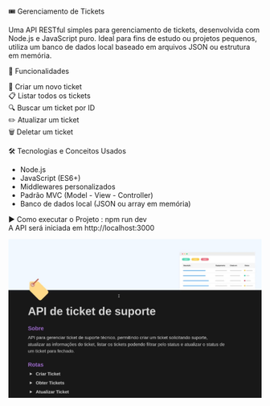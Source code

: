 🎟️ Gerenciamento de Tickets

Uma API RESTful simples para gerenciamento de tickets, desenvolvida com Node.js e JavaScript puro. 
Ideal para fins de estudo ou projetos pequenos, utiliza um banco de dados local baseado em arquivos JSON ou estrutura em memória.

🚀 Funcionalidades

📌 Criar um novo ticket <br>
📋 Listar todos os tickets <br>
🔍 Buscar um ticket por ID <br>
✏️ Atualizar um ticket <br>
🗑️ Deletar um ticket <br>

🛠️ Tecnologias e Conceitos Usados

- Node.js
- JavaScript (ES6+)
- Middlewares personalizados
- Padrão MVC (Model - View - Controller)
- Banco de dados local (JSON ou array em memória)

▶️ Como executar o Projeto : npm run dev <br>
A API será iniciada em http://localhost:3000

<img src="/src/assets/ticket-api-capa.jpg" alt="capa" width="600">
